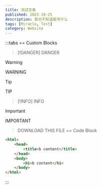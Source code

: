 ```yaml
---
title: 测试文章
published: 2025-10-25
description: 我也不知道能写什么
tags: [Miracle, Test]
category: Website
---
```


:::tabs
== Custom Blocks

> [!DANGER]
> DANGER

> [!WARNING]
> WARNING

> [!TIP]
> TIP

> [!INFO]
> INFO

> [!IMPORTANT]
> IMPORTANT

> DOWNLOAD THIS FILE <File url="https://www.oppo.com/content/dam/statics/fonts/cn/OPPOSans3.0cn-Bold.woff2" icon="ph:download-duotone" text="test-file.woff2"/>
== Code Block
```html
<html>
    <head>
        <title>b content</title>
    </head>
    <body>
        <h1>b content</h1>
    </body>
</html>
```
:::